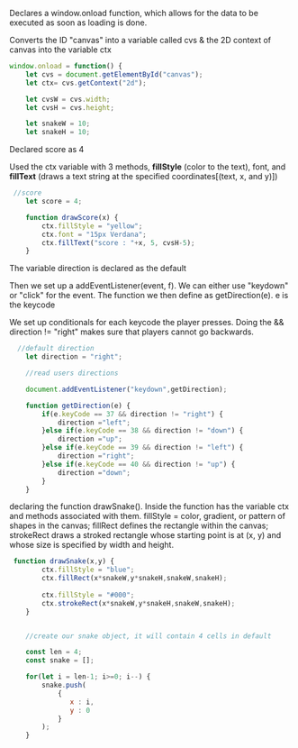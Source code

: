 Declares a window.onload function, which allows for the data to be executed as soon as loading is done.

Converts the ID "canvas" into a variable called cvs & the 2D context of canvas into the variable ctx


```JavaScript
window.onload = function() {
    let cvs = document.getElementById("canvas");
    let ctx= cvs.getContext("2d");

    let cvsW = cvs.width;
    let cvsH = cvs.height;

    let snakeW = 10;
    let snakeH = 10;

```

Declared score as 4

Used the ctx variable with 3 methods, **fillStyle** (color to the text), font, and **fillText** (draws a text string at the specified coordinates[(text, x, and y)])

```JavaScript
 //score
    let score = 4;

    function drawScore(x) {
        ctx.fillStyle = "yellow";
        ctx.font = "15px Verdana";
        ctx.fillText("score : "+x, 5, cvsH-5);
    }
```

The variable direction is declared as the default

Then we set up a addEventListener(event, f). We can either use "keydown" or "click" for the event. The function we then define as getDirection(e). e is the keycode

We set up conditionals for each keycode the player presses. Doing the && direction != "right" makes sure that players cannot go backwards.

```JavaScript
  //default direction
    let direction = "right";

    //read users directions

    document.addEventListener("keydown",getDirection);

    function getDirection(e) {
        if(e.keyCode == 37 && direction != "right") {
            direction ="left";
        }else if(e.keyCode == 38 && direction != "down") {
            direction ="up";
        }else if(e.keyCode == 39 && direction != "left") {
            direction ="right";
        }else if(e.keyCode == 40 && direction != "up") {
            direction ="down";
        }
    }
```

declaring the function drawSnake().
Inside the function has the variable ctx and methods associated with them. fillStyle = color, gradient, or pattern of shapes in the canvas; 
fillRect defines the rectangle within the canvas; 
strokeRect draws a stroked rectangle whose starting point is at (x, y) and whose size is specified by width and height.


```JavaScript
 function drawSnake(x,y) {
        ctx.fillStyle = "blue";
        ctx.fillRect(x*snakeW,y*snakeH,snakeW,snakeH);
    
        ctx.fillStyle = "#000";
        ctx.strokeRect(x*snakeW,y*snakeH,snakeW,snakeH);
    }


    //create our snake object, it will contain 4 cells in default

    const len = 4;
    const snake = [];

    for(let i = len-1; i>=0; i--) {
        snake.push(
            {
               x : i,
               y : 0
            }
        );
    }
```
